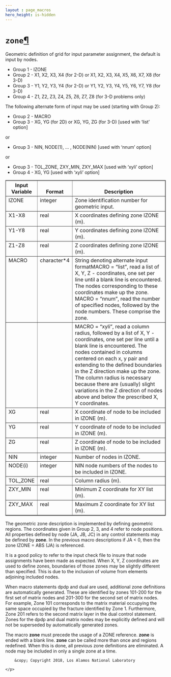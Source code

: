 ```yaml
---
layout : page_macros
hero_height: is-hidden
---
```


<h1><code class="docutils literal notranslate"><span class="pre">zone</span></code><a class="headerlink" href="#zone" title="Permalink to this headline">¶</a></h1>
<p>Geometric definition of grid for input parameter assignment, the default is input by nodes.</p>
<ul class="simple">
<li>Group 1 - IZONE</li>
<li>Group 2 - X1, X2, X3, X4 (for 2-D) or X1, X2, X3, X4, X5, X6, X7, X8 (for 3-D)</li>
<li>Group 3 - Y1, Y2, Y3, Y4 (for 2-D) or Y1, Y2, Y3, Y4, Y5, Y6, Y7, Y8 (for 3-D)</li>
<li>Group 4 - Z1, Z2, Z3, Z4, Z5, Z6, Z7, Z8 (for 3-D problems only)</li>
</ul>
<p>The following alternate form of input may be used (starting with Group 2):</p>
<ul class="simple">
<li>Group 2 - MACRO</li>
<li>Group 3 - XG, YG (for 2D) or XG, YG, ZG (for 3-D) [used with ‘list’ option]</li>
</ul>
<p>or</p>
<ul class="simple">
<li>Group 3 - NIN, NODE(1), … , NODE(NIN) [used with ‘nnum’ option]</li>
</ul>
<p>or</p>
<ul class="simple">
<li>Group 3 - TOL_ZONE, ZXY_MIN, ZXY_MAX [used with ‘xyli’ option]</li>
<li>Group 4 - XG, YG [used with ‘xyli’ option]</li>
</ul>
<table border="1" class="docutils">
<colgroup>
<col width="4%" />
<col width="3%" />
<col width="94%" />
</colgroup>
<thead valign="bottom">
<tr class="row-odd"><th class="head">Input Variable</th>
<th class="head">Format</th>
<th class="head">Description</th>
</tr>
</thead>
<tbody valign="top">
<tr class="row-even"><td>IZONE</td>
<td>integer</td>
<td>Zone identification number for geometric input.</td>
</tr>
<tr class="row-odd"><td>X1-X8</td>
<td>real</td>
<td>X coordinates defining zone IZONE (m).</td>
</tr>
<tr class="row-even"><td>Y1-Y8</td>
<td>real</td>
<td>Y coordinates defining zone IZONE (m).</td>
</tr>
<tr class="row-odd"><td>Z1-Z8</td>
<td>real</td>
<td>Z coordinates defining zone IZONE (m).</td>
</tr>
<tr class="row-even"><td>MACRO</td>
<td>character*4</td>
<td>String denoting alternate input formatMACRO = “list”, read a list of X, Y, Z - coordinates, one set per line until a blank line is encountered. The nodes corresponding to these coordinates make up the zone. MACRO = “nnum”, read the number of specified nodes, followed by the node numbers. These comprise the zone.</td>
</tr>
<tr class="row-odd"><td>&#160;</td>
<td>&#160;</td>
<td>MACRO = “xyli”, read a column radius, followed by a list of X, Y - coordinates, one set per line until a blank line is encountered. The nodes contained in columns centered on each x, y pair and extending to the defined boundaries in the Z direction make up the zone. The column radius is necessary because there are (usually) slight variations in the Z direction of nodes above and below the prescribed X, Y coordinates.</td>
</tr>
<tr class="row-even"><td>XG</td>
<td>real</td>
<td>X coordinate of node to be included in IZONE (m).</td>
</tr>
<tr class="row-odd"><td>YG</td>
<td>real</td>
<td>Y coordinate of node to be included in IZONE (m).</td>
</tr>
<tr class="row-even"><td>ZG</td>
<td>real</td>
<td>Z coordinate of node to be included in IZONE (m).</td>
</tr>
<tr class="row-odd"><td>NIN</td>
<td>integer</td>
<td>Number of nodes in IZONE.</td>
</tr>
<tr class="row-even"><td>NODE(i)</td>
<td>integer</td>
<td>NIN node numbers of the nodes to be included in IZONE.</td>
</tr>
<tr class="row-odd"><td>TOL_ZONE</td>
<td>real</td>
<td>Column radius (m).</td>
</tr>
<tr class="row-even"><td>ZXY_MIN</td>
<td>real</td>
<td>Minimum Z coordinate for XY list (m).</td>
</tr>
<tr class="row-odd"><td>ZXY_MAX</td>
<td>real</td>
<td>Maximum Z coordinate for XY list (m).</td>
</tr>
</tbody>
</table>
<p>The geometric zone description is implemented by defining geometric regions. The coordinates given in Group 2, 3, and 4 refer to node positions. All properties defined by node (JA, JB, JC) in any control statements may be defined by <strong>zone</strong>. In the previous macro descriptions if JA &lt; 0, then the zone IZONE = ABS (JA) is referenced.</p>
<p>It is a good policy to refer to the input check file to insure that node assignments have been made as expected. When X, Y, Z coordinates are used to define zones, boundaries of those zones may be slightly different than specified. This is due to the inclusion of volume from elements adjoining included nodes.</p>
<p>When macro statements dpdp and dual are used, additional zone definitions are automatically generated. These are identified by zones 101-200 for the first set of matrix nodes and 201-300 for the second set of matrix nodes. For example, Zone 101 corresponds to the matrix material occupying the same space occupied by the fracture identified by Zone 1. Furthermore, Zone 201 refers to the second matrix layer in the dual control statement. Zones for the dpdp and dual matrix nodes may be explicitly defined and will not be superseded by automatically generated zones.</p>
<p>The macro <strong>zone</strong> must precede the usage of a ZONE reference. <strong>zone</strong> is ended with a blank line. <strong>zone</strong> can be called more than once and regions redefined. When this is done, all previous zone definitions are eliminated. A node may be included in only a single zone at a time.</p>
  <div role="contentinfo">
    <p>
        
        &copy; Copyright 2018, Los Alamos National Laboratory

    </p>
  </div>
